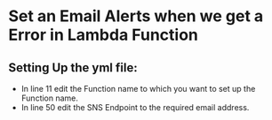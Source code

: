 # Set an Email Alerts when we get a Error in Lambda Function

## Setting Up the yml file:

- In line 11 edit the Function name to which you want to set up the Function name.
- In line 50 edit the SNS Endpoint to the required email address.
